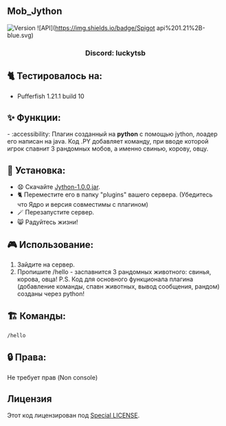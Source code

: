 ## Mob_Jython

![Version](https://img.shields.io/badge/Версия-1.0.0-blue.svg)
![API](https://img.shields.io/badge/Spigot api%201.21%2B-blue.svg)

<h3 align="center">Discord: luckytsb</h3>

## 🐈 Тестировалось на:

- Pufferfish 1.21.1 build 10

## ✨ Функции:

-️ :accessibility: Плагин созданный на **python** с помощью jython, лоадер его написан на java. Код .PY добавляет команду, при вводе которой игрок спавнит 3 рандомных мобов, а именно свинью, корову, овцу.

## 🚀 Установка:

- 😧 Скачайте <a href="https://github.com/Hacker123ter/Mob_Jython/raw/Jython/target/Jython-1.0.0.jar" target="_blank">Jython-1.0.0.jar</a>.
- 🐈 Переместите его в папку "plugins" вашего сервера. (Убедитесь что Ядро и версия совместимы с плагином)
- 🪄 Перезапустите сервер.
- 😸 Радуйтесь жизни!

## 🎮 Использование:

1. Зайдите на сервер.
2. Пропишите /hello - заспавнится 3 рандомных животного: свинья, корова, овца!
P.S. Код для основного функционала плагина (добавление команды, спавн животных, вывод сообщения, рандом) созданы через python!

## 🏗️ Команды:

```
/hello
```

## 🔒 Права:
Не требует прав (Non console)

## Лицензия

Этот код лицензирован под [Special LICENSE](LICENSE.md).
